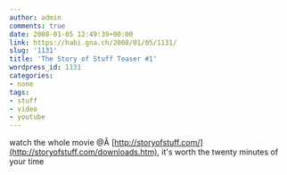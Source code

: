 ```yaml
---
author: admin
comments: true
date: 2008-01-05 12:49:39+00:00
link: https://habi.gna.ch/2008/01/05/1131/
slug: '1131'
title: 'The Story of Stuff Teaser #1'
wordpress_id: 1131
categories:
- none
tags:
- stuff
- video
- youtube
---
```


  
watch the whole movie @Â [http://storyofstuff.com/](http://storyofstuff.com/downloads.htm), it's worth the twenty minutes of your time  

